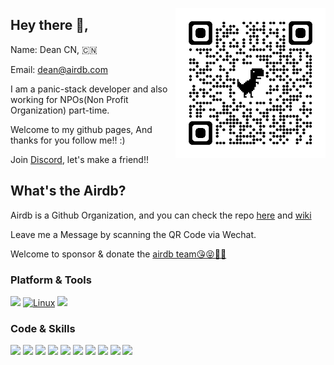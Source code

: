 <a href="https://airdb.github.io"><img width="240" align="right" src="imgs/qrcode_do_good_thing.png"></a>

## Hey there 👋,

Name: Dean CN, 🇨🇳

Email: dean@airdb.com

I am a panic-stack developer and also working for NPOs(Non Profit Organization) part-time.

Welcome to my github pages, And thanks for you follow me!! :)

Join [Discord](https://discord.gg/EpjzT2U6vu), let's make a friend!!


## What's the Airdb?

Airdb is a Github Organization, and you can check the repo [here](https://github.com/airdb) and [wiki](https://airdb.wiki)

Leave me a Message by scanning the QR Code via Wechat.

Welcome to sponsor & donate the  [airdb team😘😝💝🎀](https://github.com/sponsors/airdb)

### Platform & Tools

[![](https://img.shields.io/badge/mac%20os-292e33?style=for-the-badge&logo=apple&logoColor=ffffff)](https://www.apple.com/macos/big-sur/)
[![Linux](https://img.shields.io/badge/Linux-1793D1?logo=ubuntu-linux&logoColor=fff&style=for-the-badge)](https://github.com/torvalds/linux)
[![](https://img.shields.io/badge/Editor-Visual%20Studio%20Code-007ACC?style=flat-square&logo=visual-studio-code&logoColor=ffffff)](https://code.visualstudio.com/)


### Code & Skills

[![](https://img.shields.io/badge/-Kubernetes-326CE5?style=flat-square&logo=kubernetes&logoColor=ffffff)](https://kubernetes.io/)
[![](https://img.shields.io/badge/-Docker-2496ED?style=flat-square&logo=docker&logoColor=ffffff)](https://www.docker.com/)
[![](https://img.shields.io/badge/-Prometheus-E6522C?style=flat-square&logo=prometheus&logoColor=ffffff)](https://prometheus.io/)
[![](https://img.shields.io/badge/-Grafana-F46800?style=flat-square&logo=grafana&logoColor=ffffff)](https://grafana.com/)
[![](https://img.shields.io/badge/-Linux-Fcc624?style=flat-square&logo=linux&logoColor=ffffff)](https://www.linux.org/)
[![](https://img.shields.io/badge/-Nginx-269539?style=flat-square&logo=nginx&logoColor=ffffff)](https://nginx.org/)
[![](https://img.shields.io/badge/-GitHub%20Actions-2088FF?style=flat-square&logo=github-actions&logoColor=ffffff)](https://github.com/features/actions)
[![](https://img.shields.io/badge/-Golang-00ADD8?style=flat-square&logo=go&logoColor=ffffff)](https://golang.org/)
[![](https://img.shields.io/badge/-Ceph-EF5C55?style=flat-square&logo=ceph&logoColor=ffffff)](https://ceph.io/)
[![](https://img.shields.io/badge/-Markdown-black?style=flat-square&logo=markdown&logoColor=ffffff)](https://www.markdownguide.org/)
